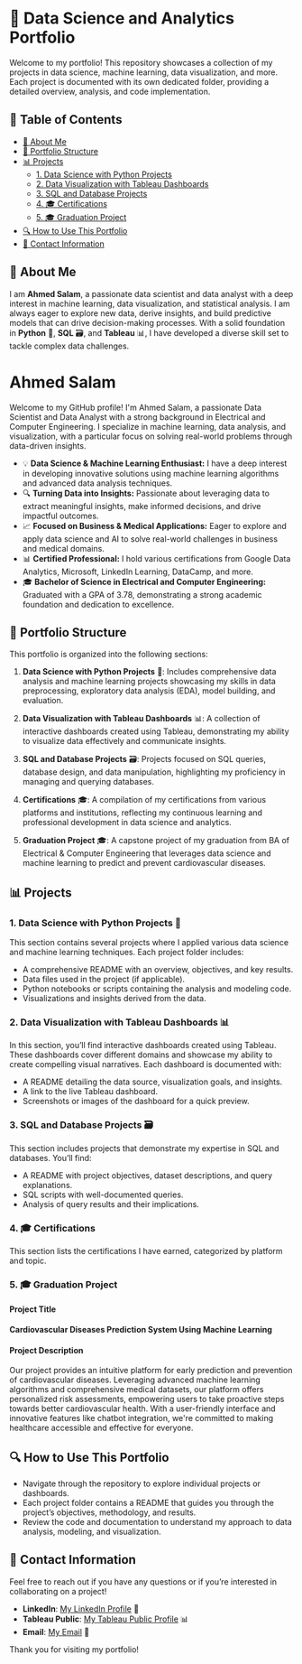 # 🚀 Data Science and Analytics Portfolio

Welcome to my portfolio! This repository showcases a collection of my projects in data science, machine learning, data visualization, and more. Each project is documented with its own dedicated folder, providing a detailed overview, analysis, and code implementation.

## 📑 Table of Contents
- [👤 About Me](#about-me)
- [📂 Portfolio Structure](#portfolio-structure)
- [📊 Projects](#projects)
  - [1. Data Science with Python Projects](#1-data-science-with-python-projects)
  - [2. Data Visualization with Tableau Dashboards](#2-data-visualization-with-tableau-dashboards)
  - [3. SQL and Database Projects](#3-sql-and-database-projects)
  - [4. 🎓 Certifications](#4-certifications)
  - [5. 🎓 Graduation Project](#5-graduation-project)
- [🔍 How to Use This Portfolio](#how-to-use-this-portfolio)
- [📧 Contact Information](#contact-information)

## 👤 About Me

I am **Ahmed Salam**, a passionate data scientist and data analyst with a deep interest in machine learning, data visualization, and statistical analysis. I am always eager to explore new data, derive insights, and build predictive models that can drive decision-making processes. With a solid foundation in **Python** 🐍, **SQL** 🗃️, and **Tableau** 📊, I have developed a diverse skill set to tackle complex data challenges.

# Ahmed Salam

Welcome to my GitHub profile! I'm Ahmed Salam, a passionate Data Scientist and Data Analyst with a strong background in Electrical and Computer Engineering. I specialize in machine learning, data analysis, and visualization, with a particular focus on solving real-world problems through data-driven insights.

- 💡 **Data Science & Machine Learning Enthusiast:** I have a deep interest in developing innovative solutions using machine learning algorithms and advanced data analysis techniques.
- 🔍 **Turning Data into Insights:** Passionate about leveraging data to extract meaningful insights, make informed decisions, and drive impactful outcomes.
- 📈 **Focused on Business & Medical Applications:** Eager to explore and apply data science and AI to solve real-world challenges in business and medical domains.
- 📊 **Certified Professional:** I hold various certifications from Google Data Analytics, Microsoft, LinkedIn Learning, DataCamp, and more.
- 🎓 **Bachelor of Science in Electrical and Computer Engineering:** Graduated with a GPA of 3.78, demonstrating a strong academic foundation and dedication to excellence.

## 📂 Portfolio Structure

This portfolio is organized into the following sections:

1. **Data Science with Python Projects** 🐍: Includes comprehensive data analysis and machine learning projects showcasing my skills in data preprocessing, exploratory data analysis (EDA), model building, and evaluation.
  
2. **Data Visualization with Tableau Dashboards** 📊: A collection of interactive dashboards created using Tableau, demonstrating my ability to visualize data effectively and communicate insights.

3. **SQL and Database Projects** 🗃️: Projects focused on SQL queries, database design, and data manipulation, highlighting my proficiency in managing and querying databases.

4. **Certifications** 🎓: A compilation of my certifications from various platforms and institutions, reflecting my continuous learning and professional development in data science and analytics.

5. **Graduation Project** 🎓: A capstone project of my graduation from BA of Electrical & Computer Engineering that leverages data science and machine learning to predict and prevent cardiovascular diseases.

## 📊 Projects

### 1. Data Science with Python Projects 🐍
This section contains several projects where I applied various data science and machine learning techniques. Each project folder includes:

- A comprehensive README with an overview, objectives, and key results.
- Data files used in the project (if applicable).
- Python notebooks or scripts containing the analysis and modeling code.
- Visualizations and insights derived from the data.

### 2. Data Visualization with Tableau Dashboards 📊
In this section, you’ll find interactive dashboards created using Tableau. These dashboards cover different domains and showcase my ability to create compelling visual narratives. Each dashboard is documented with:

- A README detailing the data source, visualization goals, and insights.
- A link to the live Tableau dashboard.
- Screenshots or images of the dashboard for a quick preview.

### 3. SQL and Database Projects 🗃️
This section includes projects that demonstrate my expertise in SQL and databases. You’ll find:

- A README with project objectives, dataset descriptions, and query explanations.
- SQL scripts with well-documented queries.
- Analysis of query results and their implications.

### 4. 🎓 Certifications
This section lists the certifications I have earned, categorized by platform and topic.

### 5. 🎓 Graduation Project

#### Project Title
**Cardiovascular Diseases Prediction System Using Machine Learning**

#### Project Description
Our project provides an intuitive platform for early prediction and prevention of cardiovascular diseases. Leveraging advanced machine learning algorithms and comprehensive medical datasets, our platform offers personalized risk assessments, empowering users to take proactive steps towards better cardiovascular health. With a user-friendly interface and innovative features like chatbot integration, we're committed to making healthcare accessible and effective for everyone.

## 🔍 How to Use This Portfolio

- Navigate through the repository to explore individual projects or dashboards.
- Each project folder contains a README that guides you through the project’s objectives, methodology, and results.
- Review the code and documentation to understand my approach to data analysis, modeling, and visualization.

## 📧 Contact Information

Feel free to reach out if you have any questions or if you’re interested in collaborating on a project!

- **LinkedIn**: [My LinkedIn Profile](https://www.linkedin.com/in/ahmed-salam24/) 🔗
- **Tableau Public**: [My Tableau Public Profile](https://public.tableau.com/app/profile/ahmed.salam1666/vizzes) 📊
- **Email**: [My Email](ahmed.salam10019@gmail.com) 📧

Thank you for visiting my portfolio!
